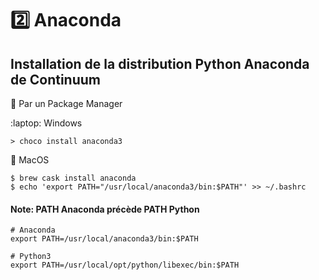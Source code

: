 # :two: Anaconda

## Installation de la distribution Python Anaconda de Continuum

:pushpin: Par un Package Manager

:laptop: Windows

```
> choco install anaconda3 
```

:apple: MacOS 

```
$ brew cask install anaconda 
$ echo 'export PATH="/usr/local/anaconda3/bin:$PATH"' >> ~/.bashrc 
```

#### Note: PATH Anaconda précède PATH Python

```
# Anaconda
export PATH=/usr/local/anaconda3/bin:$PATH

# Python3
export PATH=/usr/local/opt/python/libexec/bin:$PATH
```
